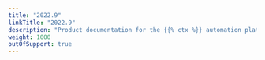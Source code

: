 ```yaml
---
title: "2022.9"
linkTitle: "2022.9"
description: "Product documentation for the {{% ctx %}} automation platform, including guides, tutorials and reference documentation."
weight: 1000
outOfSupport: true
---
```

